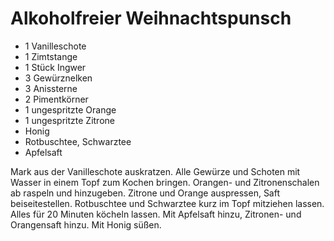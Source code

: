﻿# Alkoholfreier Weihnachtspunsch

- 1 Vanilleschote
- 1 Zimtstange
- 1 Stück Ingwer
- 3 Gewürznelken
- 3 Anissterne
- 2 Pimentkörner
- 1 ungespritzte Orange
- 1 ungespritzte Zitrone
- Honig
- Rotbuschtee, Schwarztee
- Apfelsaft

Mark aus der Vanilleschote auskratzen.
Alle Gewürze und Schoten mit Wasser in einem Topf zum Kochen bringen.
Orangen- und Zitronenschalen ab raspeln und hinzugeben.
Zitrone und Orange auspressen, Saft beiseitestellen.
Rotbuschtee und Schwarztee kurz im Topf mitziehen lassen.
Alles für 20 Minuten köcheln lassen.
Mit Apfelsaft hinzu, Zitronen- und Orangensaft hinzu.
Mit Honig süßen.
